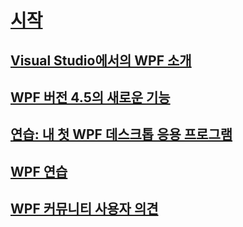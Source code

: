 # [시작](index.md)
## [Visual Studio에서의 WPF 소개](introduction-to-wpf-in-vs.md)
## [WPF 버전 4.5의 새로운 기능](whats-new.md)
## [연습: 내 첫 WPF 데스크톱 응용 프로그램](walkthrough-my-first-wpf-desktop-application.md)
## [WPF 연습](wpf-walkthroughs.md)
## [WPF 커뮤니티 사용자 의견](community-feedback.md)
